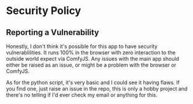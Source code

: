 # Security Policy

## Reporting a Vulnerability

Honestly, I don't think it's possible for this app to have security vulnerablilities. It runs 100% in the browser with zero interaction to the outside world expect via ComfyJS. Any issues with the main app should either be raised as an issue, or might be a problem with the browser or ComfyJS.

As for the python script, it's very basic and I could see it having flaws. If you find one, just raise an issue in the repo, this is only a hobby project and there's no telling if I'd ever check my email or anything for this. 